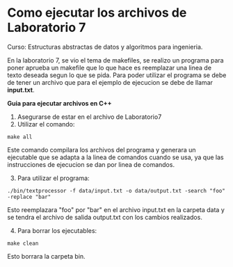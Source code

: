 # Como ejecutar los archivos de Laboratorio 7
Curso: Estructuras abstractas de datos y algoritmos para ingenieria.

En la laboratorio 7, se vio el tema de makefiles, se realizo un programa para poner aprueba un makefile que lo que hace es reemplazar una linea de texto deseada segun lo que se pida. Para poder utilizar el programa se debe de tener un archivo que para el ejemplo de ejecucion se debe de llamar **input.txt**. 

**Guia para ejecutar archivos en C++**
1. Asegurarse de estar en el archivo de Laboratorio7
2. Utilizar el comando:
```
make all
```

Este comando compilara los archivos del programa y generara un ejecutable que se adapta a la linea de comandos cuando se usa, ya que las instrucciones de ejecucion se dan por linea de comandos.

3. Para utilizar el programa:
```
./bin/textprocessor -f data/input.txt -o data/output.txt -search "foo" -replace "bar"
```

Esto reemplazara "foo" por "bar" en el archivo input.txt en la carpeta data y se tendra el archivo de salida output.txt con los cambios realizados.

4. Para borrar los ejecutables:
```
make clean
```

Esto borrara la carpeta bin.
